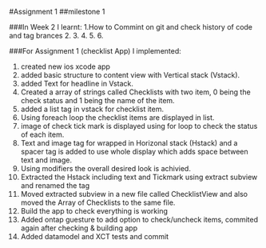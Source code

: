 #Assignment 1
##milestone 1

###In Week 2 I learnt:
1.How to Commint on git and check history of code and tag brances
2.
3.
4.
5.
6.

###For Assignment 1 (checklist App) I implemented:
1. created new ios xcode app
2. added basic structure to content view with Vertical stack (Vstack).
3. added Text for headline in Vstack.
4. Created a array of strings called Checklists with two item, 0 being the check status and 1 being the name of the item.
5. added a list tag in vstack for checklist item.
6. Using foreach loop the checklist items are displayed in list.
7. image of check tick mark is displayed using for loop to check the status of each item.
8. Text and image tag for wrapped in Horizonal stack (Hstack) and a spacer tag is added to use whole display which adds space between text and image.
9. Using modifiers the overall desired look is achivied.
10. Extracted the Hstack including text and Tickmark using extract subview and renamed the tag 
11. Moved extracted subview in a new file called ChecklistView and also moved the Array of Checklists to the same file.
12. Build the app to check everything is working 
13. Added ontap guesture to add option to check/uncheck items, commited again after checking & building app
14. Added datamodel and XCT tests and commit

